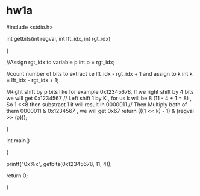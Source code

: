 # hw1a

#include <stdio.h>

int getbits(int regval, int lft_idx, int rgt_idx)

{

//Assign rgt_idx to variable p
int p = rgt_idx;

//count number of bits to extract i.e lft_idx - rgt_idx + 1 and assign to k
int k = lft_idx - rgt_idx + 1;

//Right shift by p bits like for example 0x12345678, If we right shift by 4 bits we will get 0x1234567
// Left shift 1 by K , for us k will be 8 (11 - 4 + 1 = 8) , So 1 <<8 then substract 1 it will result in 0000011
// Then Multiply both of them 0000011 & 0x1234567 , we will get 0x67
return (((1 << k) - 1) & (regval >> (p)));

}

int main()

{

printf("0x%x", getbits(0x12345678, 11, 4));

return 0;

}
